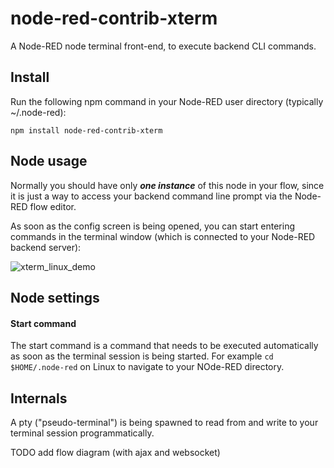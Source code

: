 # node-red-contrib-xterm
A Node-RED node terminal front-end, to execute backend CLI commands.

## Install
Run the following npm command in your Node-RED user directory (typically ~/.node-red):
```
npm install node-red-contrib-xterm
```

## Node usage
Normally you should have only ***one instance*** of this node in your flow, since it is just a way to access your backend command line prompt via the Node-RED flow editor.

As soon as the config screen is being opened, you can start entering commands in the terminal window (which is connected to your Node-RED backend server):

![xterm_linux_demo](https://user-images.githubusercontent.com/14224149/68810110-aa80ef80-066d-11ea-9e71-8692309d9f60.gif)

## Node settings

#### Start command
The start command is a command that needs to be executed automatically as soon as the terminal session is being started.  For example ```cd $HOME/.node-red``` on Linux to navigate to your NOde-RED directory.

## Internals
A pty ("pseudo-terminal") is being spawned to read from and write to your terminal session programmatically.

TODO add flow diagram (with ajax and websocket)
